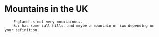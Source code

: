 Mountains in the UK 
===================
        England is not very mountainous.
        But has some tall hills, and maybe a mountain or two depending on your definition.